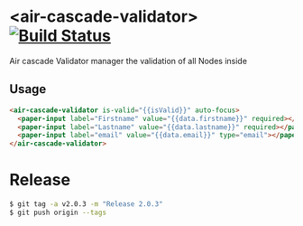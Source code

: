 # \<air-cascade-validator\> [![Build Status](https://travis-ci.org/FiveElements/air-cascade-validator.svg?branch=master)](https://travis-ci.org/FiveElements/air-cascade-validator)

Air cascade Validator manager the validation of all Nodes inside



## Usage
<!---
```
<custom-element-demo>
  <template>
    <script src="../webcomponentsjs/webcomponents-lite.js"></script>
    <link rel="import" href="air-cascade-validator.html">
    <link rel="import" href="../paper-inputpaper-input.html">
    <style>
      paper-input {
        max-width: 400px;
        margin: auto;
      }
      iron-icon, div[suffix] {
        color: hsl(0, 0%, 50%);
        margin-right: 12px;
      }
    </style>
    <next-code-block></next-code-block>
  </template>
</custom-element-demo>
```
-->

```html
<air-cascade-validator is-valid="{{isValid}}" auto-focus>
  <paper-input label="Firstname" value="{{data.firstname}}" required></paper-input>
  <paper-input label="Lastname" value="{{data.lastname}}" required></paper-input>
  <paper-input label="email" value="{{data.email}}" type="email"></paper-input>
</air-cascade-validator>
```

# Release

```bash
$ git tag -a v2.0.3 -m "Release 2.0.3"
$ git push origin --tags
```
